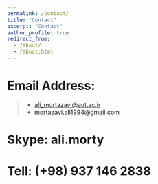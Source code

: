 ```yaml
---
permalink: /contact/
title: "Contact"
excerpt: "Contact"
author_profile: true
redirect_from: 
  - /about/
  - /about.html
---
```

Email Address:
======
> * ali_mortazavi@aut.ac.ir 
> * mortazavi.ali1994@gmail.com <br>

Skype: ali.morty <br>
======

Tell: (+98) 937 146 2838 <br>
======





